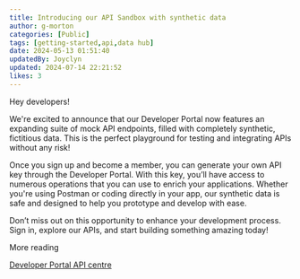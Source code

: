```yaml
---
title: Introducing our API Sandbox with synthetic data
author: g-morton
categories: [Public]
tags: [getting-started,api,data hub]
date: 2024-05-13 01:51:40 
updatedBy: Joyclyn
updated: 2024-07-14 22:21:52 
likes: 3
---
```


Hey developers!

We're excited to announce that our Developer Portal now features an expanding suite of mock API endpoints, filled with completely synthetic, fictitious data. This is the perfect playground for testing and integrating APIs without any risk!

Once you sign up and become a member, you can generate your own API key through the Developer Portal. With this key, you’ll have access to numerous operations that you can use to enrich your applications. Whether you're using Postman or coding directly in your app, our synthetic data is safe and designed to help you prototype and develop with ease.

Don’t miss out on this opportunity to enhance your development process. Sign in, explore our APIs, and start building something amazing today!

More reading

[Developer Portal API centre](/apis)